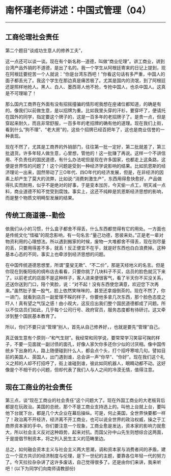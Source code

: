 # 南怀瑾老师讲述：中国式管理（04）

------

## 工商伦理社会责任

第二个题目“谈成功生意人的修养工夫”，

这一点还可以谈一谈。现在有个新名称--道德，叫做“商业伦理”。讲工商业，讲到台湾产品外销的不道德，是出了名的。我一个学生从阿根廷寄来的日记上提到，现在阿根廷要挖苦一个人就说：“你是台湾东西吧！”你看这句话有多严重，中国人的面子都丢光了。我这个学生在那边真是痛苦极了。尤其是国内的流氓，到了阿根廷还是照样地抢人。黑人、白人、墨西哥人他不抢，专抢中国人，也杀中国人。这真是不可理喻了！

那么国内工商界在外面有没有招摇撞骗的情形呢我想在座诸位都知道，的确是有的。像我们以前做生意，是以招牌为重。比如我里头穿的汗衫，要穿坏了，便请托在国外的同学，指定要这个牌子的，这是一百多年的老招牌子了。是贵一点，但是穿起来耐久，而且非常舒服，一百多年的老招牌的确有他的道理。现在我们上街，看到什么“狗不理”、“老大房”的，这些个招牌已经百把年了，这也是商业信誉的一种表现。

现在不然了，尤其是工商界的外销部门，往往第一批一定好，第二批就差了，第三批退货。许多年轻人做生意，心里想，管他的！这一批赚了再说。这样一个不讲信用、不负责任的国民道德，有什么办法呢但是现在许多国家，也都走上这条路，这便是世界性的问题了！这个问题是受到一种经济学说影响的结果。比如凯恩斯的经济理论一出来，固然带动了三O年代、四O年代的经济发展，但是，在非经济的因素上却产生了莫大的流弊，比如说:“消费刺激生产”，东西用得愈快愈好，产品做得扎实而耐用，似乎不是绝对的好事，于是变本加厉，今天偷一点工，明天减一点料，商业道德不知不觉受到腐蚀。事实上，这还不纯粹是凯恩斯经济思想的影响，而是整个物质文明畸型发展的结果。

## 传统工商道德--勤俭

依我们从小的习惯，什么盒子都舍不得丢，什么东西都觉得有它的用处。一方面也是传统文化“惜福”的观念影响，有一句名言:“量己功德，思彼来处。”正是老一辈对物资利用的心理想法。所以遇到搬家的时候，废物一大堆都舍不得丢，现在则尽量的丢，只要用得差不多，就丢！反正便宜不在乎，就是好东西也白白浪费掉。这种基本心态的不同，事实上也牵涉到经济思想的问题。

在中国传统道德思想里，所谓“童叟无欺”、“不二价”，那是天经地义的名言。但是你现在到衡阳街的绸布店去看看，只要你挑了几块料子不买，店员的脸色就沉下来了。以前老式的店面不是这种样子，客人进来便很客气，看了半天你不买没关系，还送你送到门口，陪个笑脸，说：“对不起！没有东西使您满意，欢迎您下次再来。”虽然肚子里一股气，脸上依然笑咪咪的，甚至还拿烟倒茶的。现在不然了，你一进门，就看到店员一副爱理不睬的样子，你要他多拿几次东西，那个脸色态度之吓人！真有望之气馁之感！由小观大，这反应出我们整个国民道德都成了问题。所以不仅店员们如此，几乎每个公司行号、政府官员，服务态度都有待研讨。这又牵涉到整个国民基本教育了。

所以，你们不要只谈“管理”别人，首先从自己修养好，，也就是要先“管理”自己。

真正做生意有个原则--“和气生财”。我经常和同学说，要常常学习笑容可掬的样子，不要一见面就一副讨债的面孔，好像人家欠你多还你少似的讨厌相。像中国传统乡下出身的人，路上随便碰到什么人，都会点个头，打个招呼寒喧几句。譬如目前的美国人、英国人，出门遇到谁，总会讲一声“你早”、“你好”。现在我们这个礼义之邦的人却不打招呼了，街上谁碰到谁，彼此如同机器人，眼睛动都不动。这好像是个不相干的小问题，但却代表了我们人与人之间的冷漠无情，值得注意。

## 现在工商业的社会责任

第三点，谈“现在工商业的社会责任”这个问题大了。现在外国工商业的大老板背后都是在玩政治。美国的总统，那个不是工商业支持选上的。叫他上台就上台，要叫他下台就下台，都是几个大企业在幕后操纵。可是，何止美国，全世界快要都一样了！政治离不开经济，经济离不开工商业，也可以说全世界的政治权威，操之于工商界资本家的手中。你们要注意一个现象，工商业愈是发达，资本家的影响力就愈大，所以社会主义反对这种趋势，起来对抗。而国父孙中山先生则想综合这两面，于是提倡节制资本，将之列入民生主义的范畴里边。

总之，如何融会资本主义与社会主义两大思潮，调和资本家与消费者间的矛盾，建立一个双方共识的经济制度与伦理，是下一世纪的主题，要靠各位年轻一代的努力了。今天拉拉杂杂讲了这许多废话，自己觉得很多了。还是由你们来讲，我来听吧！(以下为同学们向南师请教部份)

